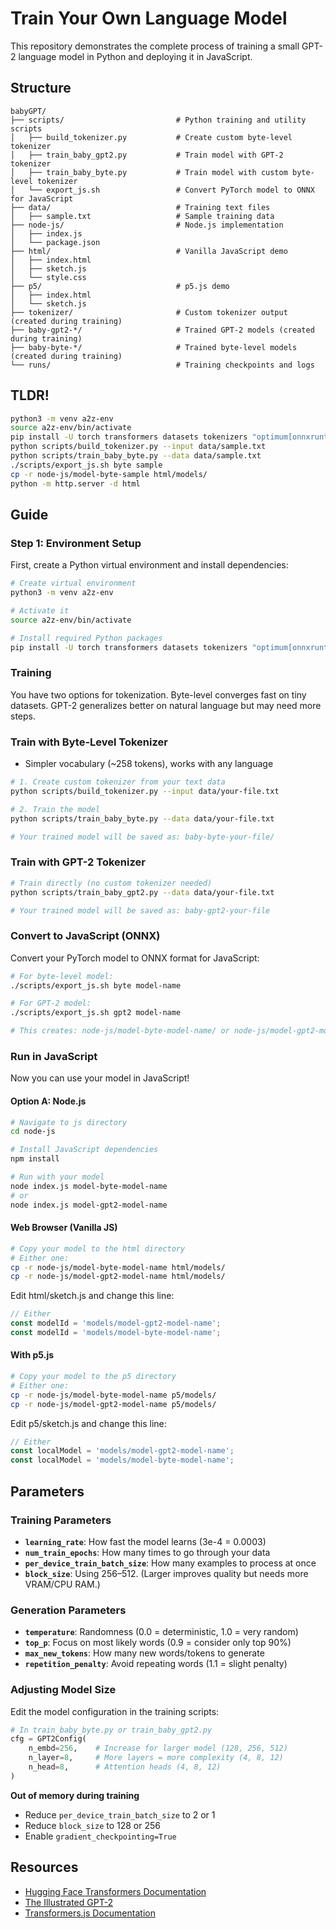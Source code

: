 # Train Your Own Language Model

This repository demonstrates the complete process of training a small GPT-2 language model in Python and deploying it in JavaScript.

## Structure

```
babyGPT/
├── scripts/                         # Python training and utility scripts
│   ├── build_tokenizer.py           # Create custom byte-level tokenizer
│   ├── train_baby_gpt2.py           # Train model with GPT-2 tokenizer
│   ├── train_baby_byte.py           # Train model with custom byte-level tokenizer
│   └── export_js.sh                 # Convert PyTorch model to ONNX for JavaScript
├── data/                            # Training text files
│   ├── sample.txt                   # Sample training data
├── node-js/                         # Node.js implementation
│   ├── index.js
│   └── package.json
├── html/                            # Vanilla JavaScript demo
│   ├── index.html
│   ├── sketch.js
│   └── style.css
├── p5/                              # p5.js demo
│   ├── index.html
│   └── sketch.js
├── tokenizer/                       # Custom tokenizer output (created during training)
├── baby-gpt2-*/                     # Trained GPT-2 models (created during training)
├── baby-byte-*/                     # Trained byte-level models (created during training)
└── runs/                            # Training checkpoints and logs
```

## TLDR!

```bash
python3 -m venv a2z-env
source a2z-env/bin/activate
pip install -U torch transformers datasets tokenizers "optimum[onnxruntime]" onnx
python scripts/build_tokenizer.py --input data/sample.txt
python scripts/train_baby_byte.py --data data/sample.txt
./scripts/export_js.sh byte sample
cp -r node-js/model-byte-sample html/models/
python -m http.server -d html
```

## Guide

### Step 1: Environment Setup

First, create a Python virtual environment and install dependencies:

```bash
# Create virtual environment
python3 -m venv a2z-env

# Activate it
source a2z-env/bin/activate

# Install required Python packages
pip install -U torch transformers datasets tokenizers "optimum[onnxruntime]" onnx
```

### Training

You have two options for tokenization. Byte-level converges fast on tiny datasets. GPT-2 generalizes better on natural language but may need more steps.

### Train with Byte-Level Tokenizer

- Simpler vocabulary (~258 tokens), works with any language

```bash
# 1. Create custom tokenizer from your text data
python scripts/build_tokenizer.py --input data/your-file.txt

# 2. Train the model
python scripts/train_baby_byte.py --data data/your-file.txt

# Your trained model will be saved as: baby-byte-your-file/
```

### Train with GPT-2 Tokenizer

```bash
# Train directly (no custom tokenizer needed)
python scripts/train_baby_gpt2.py --data data/your-file.txt

# Your trained model will be saved as: baby-gpt2-your-file
```

### Convert to JavaScript (ONNX)

Convert your PyTorch model to ONNX format for JavaScript:

```bash
# For byte-level model:
./scripts/export_js.sh byte model-name

# For GPT-2 model:
./scripts/export_js.sh gpt2 model-name

# This creates: node-js/model-byte-model-name/ or node-js/model-gpt2-model-name/
```

### Run in JavaScript

Now you can use your model in JavaScript!

#### Option A: Node.js

```bash
# Navigate to js directory
cd node-js

# Install JavaScript dependencies
npm install

# Run with your model
node index.js model-byte-model-name
# or
node index.js model-gpt2-model-name
```

#### Web Browser (Vanilla JS)

```bash
# Copy your model to the html directory
# Either one:
cp -r node-js/model-byte-model-name html/models/
cp -r node-js/model-gpt2-model-name html/models/
```

Edit html/sketch.js and change this line:

```js
// Either
const modelId = 'models/model-gpt2-model-name';
const modelId = 'models/model-byte-model-name';
```

#### With p5.js

```bash
# Copy your model to the p5 directory
# Either one:
cp -r node-js/model-byte-model-name p5/models/
cp -r node-js/model-gpt2-model-name p5/models/
```

Edit p5/sketch.js and change this line:

```js
// Either
const localModel = 'models/model-gpt2-model-name';
const localModel = 'models/model-byte-model-name';
```

## Parameters

### Training Parameters

- **`learning_rate`**: How fast the model learns (3e-4 = 0.0003)
- **`num_train_epochs`**: How many times to go through your data
- **`per_device_train_batch_size`**: How many examples to process at once
- **`block_size`**: Using 256–512. (Larger improves quality but needs more VRAM/CPU RAM.)

### Generation Parameters

- **`temperature`**: Randomness (0.0 = deterministic, 1.0 = very random)
- **`top_p`**: Focus on most likely words (0.9 = consider only top 90%)
- **`max_new_tokens`**: How many new words/tokens to generate
- **`repetition_penalty`**: Avoid repeating words (1.1 = slight penalty)

### Adjusting Model Size

Edit the model configuration in the training scripts:

```python
# In train_baby_byte.py or train_baby_gpt2.py
cfg = GPT2Config(
    n_embd=256,    # Increase for larger model (128, 256, 512)
    n_layer=8,     # More layers = more complexity (4, 8, 12)
    n_head=8,      # Attention heads (4, 8, 12)
)
```

**Out of memory during training**

- Reduce `per_device_train_batch_size` to 2 or 1
- Reduce `block_size` to 128 or 256
- Enable `gradient_checkpointing=True`

## Resources

- [Hugging Face Transformers Documentation](https://huggingface.co/docs/transformers)
- [The Illustrated GPT-2](http://jalammar.github.io/illustrated-gpt2/)
- [Transformers.js Documentation](https://huggingface.co/docs/transformers.js)
